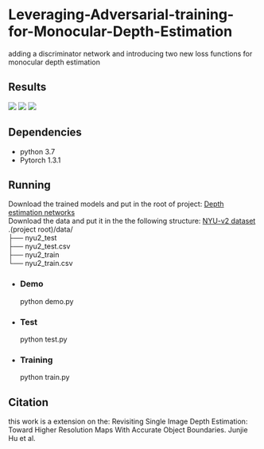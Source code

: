 # Leveraging-Adversarial-training-for-Monocular-Depth-Estimation
adding a discriminator network and introducing two new loss functions for monocular depth estimation

Results
-
![](https://raw.githubusercontent.com/taherahmadi/Leveraging-Adversarial-training-for-Monocular-Depth-Estimation/master/examples/demo.gif)
![](https://raw.githubusercontent.com/taherahmadi/Leveraging-Adversarial-training-for-Monocular-Depth-Estimation/master/examples/results_1.png)
![](https://raw.githubusercontent.com/taherahmadi/Leveraging-Adversarial-training-for-Monocular-Depth-Estimation/master/examples/results_2.png)

Dependencies
-
+ python 3.7<br>
+ Pytorch 1.3.1<br>

Running
-

Download the trained models and put in the root of project:
[Depth estimation networks](https://drive.google.com/file/d/1IJ8XvPOb3k-aEg0UX5Zp96sA-8C_PthB/view?usp=sharing) <br>
Download the data and put it in the the following structure:
[NYU-v2 dataset](https://drive.google.com/file/d/1WoOZOBpOWfmwe7bknWS5PMUCLBPFKTOw/view?usp=sharing) <br>
.(project root)/data/<br>
		├── nyu2_test<br>
		├── nyu2_test.csv<br>
		├── nyu2_train<br>
		└── nyu2_train.csv<br>

+ ### Demo<br>
  python demo.py<br>
+ ### Test<br>
  python test.py<br>
+ ### Training<br>
  python train.py<br>

Citation
-
this work is a extension on the: Revisiting Single Image Depth Estimation: Toward Higher Resolution Maps With Accurate Object Boundaries. Junjie Hu et al.

